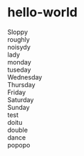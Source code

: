 # hello-world

Sloppy  
roughly  
noisydy  
lady  
monday  
tuseday  
Wednesday  
Thursday  
Friday  
Saturday  
Sunday  
test  
doitu  
double  
dance  
popopo  
